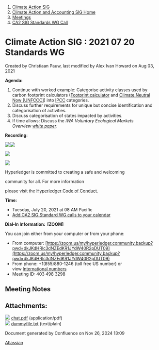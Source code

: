 1. [Climate Action SIG](index.html)
2. [Climate Action and Accounting SIG Home](Climate-Action-and-Accounting-SIG-Home_19005445.html)
3. [Meetings](Meetings_19005583.html)
4. [CA2 SIG Standards WG Call](CA2-SIG-Standards-WG-Call_19007176.html)

# Climate Action SIG : 2021 07 20 Standards WG

Created by Christiaan Pauw, last modified by Alex Ivan Howard on Aug 03, 2021

**Agenda:**

1. Continue with worked example: Categorise activity classes used by carbon footprint calculators ([Footprint calculator](https://www.footprintcalculator.org/) and [Climate Neutral Now \[UNFCCC\]](https://offset.climateneutralnow.org/footprintcalc)) into [IPCC](https://www.ipcc-nggip.iges.or.jp/public/2006gl/pdf/1_Volume1/V1_8_Ch8_Reporting_Guidance.pdf) categories.
2. Discuss further requirements for unique but concise identification and categorisation of activities.
3. Discuss categorisation of states impacted by activities.
4. If time allows: Discuss the *IWA Voluntary Ecological Markets Overview [white paper](https://interwork.org/wp-content/uploads/2021/05/Voluntary_Ecological_Markets_Overview_Revised.pdf)*.

**Recording:**

[![](attachments/thumbnails/19007945/19007984)](attachments/19007945/19007984.pdf)![](plugins/servlet/confluence/placeholder/unknown-attachment)

![](https://wiki.hyperledger.org/download/attachments/29034696/Antitrustnotice.png?version=1&modificationDate=1581695654000&api=v2)

![](https://wiki.hyperledger.org/download/attachments/2392771/welcome.png?version=2&modificationDate=1572450107000&api=v2)

Hyperledger is committed to creating a safe and welcoming

community for all. For more information

please visit the [Hyperledger Code of Conduct](https://lf-hyperledger.atlassian.net/wiki/display/HYP/Hyperledger+Code+of+Conduct).

**Time:**

- Tuesday, July 20, 2021 at 08 AM Pacific
- [Add CA2 SIG Standard WG calls to your calendar](https://lists.hyperledger.org/g/climate-sig/ics/invite.ics?repeatid=36679)

**Dial-In Information:  \[ZOOM]**

You can join either from your computer or from your phone:

- From computer: [https://zoom.us/my/hyperledger.community.backup?pwd=dkJKdHRlc3dNZEdKR1JYdW40R2pDUT09](https://zoom.us/my/hyperledger.community.backup?pwd=dkJKdHRlc3dNZEdKR1JYdW40R2pDUT09)
- From phone: +1(855)880-1246 (toll free US number) or view [International numbers](https://zoom.us/u/bAaJoyznp)
- Meeting ID: 403 498 3298

## **Meeting Notes**

## Attachments:

![](images/icons/bullet_blue.gif) [chat.pdf](attachments/19007945/19007984.pdf) (application/pdf)  
![](images/icons/bullet_blue.gif) [dummyfile.txt](attachments/19007945/19007985.txt) (text/plain)

Document generated by Confluence on Nov 26, 2024 13:09

[Atlassian](http://www.atlassian.com/)
